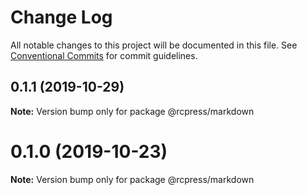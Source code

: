 # Change Log

All notable changes to this project will be documented in this file.
See [Conventional Commits](https://conventionalcommits.org) for commit guidelines.

## 0.1.1 (2019-10-29)

**Note:** Version bump only for package @rcpress/markdown






# 0.1.0 (2019-10-23)

**Note:** Version bump only for package @rcpress/markdown
